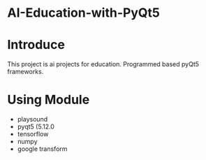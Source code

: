 # AI-Education-with-PyQt5

# Introduce

This project is ai projects for education. Programmed based pyQt5 frameworks.

# Using Module

- playsound
- pyqt5 (5.12.0
- tensorflow
- numpy
- google transform
